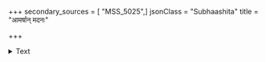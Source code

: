 +++
secondary_sources = [ "MSS_5025",]
jsonClass = "Subhaashita"
title = "आमर्षान् मदनः"

+++

<details><summary>Text</summary>

आमर्षान् मदनः सद्यो दीप्तश् चेतसि जायते।  
स वृद्धिं नीयते कामं तस्मिन् द्वेष्येऽपि योषिताम्॥
</details>
